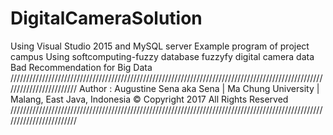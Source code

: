 # DigitalCameraSolution
Using Visual Studio 2015 and MySQL server Example program of project campus Using softcomputing-fuzzy database fuzzyfy digital camera data Bad Recommendation for Big Data //////////////////////////////////////////////////////////////////////////////////////////////////////////////////////// Author : Augustine Sena aka Sena | Ma Chung University | Malang, East Java, Indonesia © Copyright 2017 All Rights Reserved  ////////////////////////////////////////////////////////////////////////////////////////////////////////////////////////  
